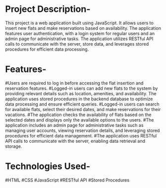 # Project Description-
This project is a web application built using JavaScript.
It allows users to insert new flats and make reservations based on availability.
The application features user authentication, with a login system for regular users and an admin page for administrative tasks. 
The application utilizes RESTful API calls to communicate with the server, store data, and leverages stored procedures for efficient data processing.

# Features-
#Users are required to log in before accessing the flat insertion and reservation features.
#Logged-in users can add new flats to the system by providing relevant details such as location, amenities, and availability. The application uses stored procedures in the backend database to optimize data processing and ensure efficient queries.
#Logged-in users can search for available flats, select their desired dates, and make reservations for their vacations.
#The application checks the availability of flats based on the selected dates and displays only the available options to the users.
#The application includes an admin page for administrative tasks such as managing user accounts, viewing reservation details, and leveraging stored procedures for efficient data management.
#The application uses RESTful API calls to communicate with the server, enabling data retrieval and storage.

# Technologies Used-
#HTML
#CSS
#JavaScript
#RESTful API
#Stored Procedures
